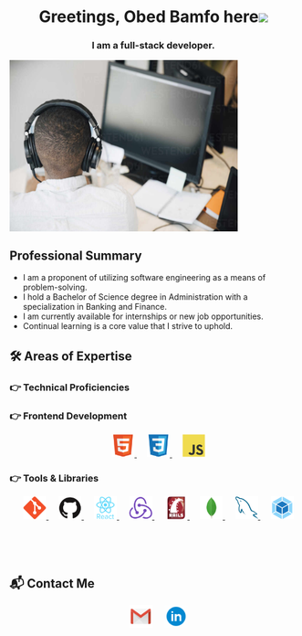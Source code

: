 <h1 align="center">Greetings, Obed Bamfo here<img width="30px" src="https://raw.githubusercontent.com/iampavangandhi/iampavangandhi/master/gifs/Hi.gif"></h1>
<h3 font-size="20" align="center">I am a full-stack developer.</h3>

<a target="_blank" align="center">
  <img align="center" top="500" height="300" width="400" alt="GIF" src="MASF13837.jpg">
</a>


## Professional Summary
- I am a proponent of utilizing software engineering as a means of problem-solving.
- I hold a Bachelor of Science degree in Administration with a specialization in Banking and Finance.
- I am currently available for internships or new job opportunities.
- Continual learning is a core value that I strive to uphold.

## 🛠️ Areas of Expertise

### 👉 Technical Proficiencies

### 👉 Frontend Development
<p align="center"> 
  &emsp; 
    <a href="https://www.w3schools.com/html/" rel="nofollow"> <img src="https://raw.githubusercontent.com/devicons/devicon/master/icons/html5/html5-original.svg" alt="html" title="html" width="40" height="40" style="max-width: 100%;"> </a>
  </a>   
    &emsp;
    <a href="https://www.w3schools.com/css/" rel="nofollow"> <img src="https://raw.githubusercontent.com/devicons/devicon/master/icons/css3/css3-original.svg" alt="CSS" title="CSS" width="40" height="40" style="max-width: 100%;"> </a>
  </a>   
    &emsp;
    <a href="https://developer.mozilla.org/en-US/docs/Web/JavaScript" rel="nofollow"> <img src="https://raw.githubusercontent.com/devicons/devicon/master/icons/javascript/javascript-original.svg" alt="javascript" title="javascript" width="40" height="40" style="max-width: 100%;"> </a>
  </a>   
</p>

 ### 👉  Tools & Libraries 
 
<p align="center">
  &emsp;
    <a href="https://git-scm.com/" rel="nofollow"> <img src="https://raw.githubusercontent.com/devicons/devicon/master/icons/git/git-original.svg" alt="git" title="Git" width="40" height="40" style="max-width: 100%;"> </a>
  &emsp;
    <a href="https://github.com/" rel="nofollow"> <img src="https://raw.githubusercontent.com/devicons/devicon/master/icons/github/github-original.svg" alt="github" title="github" width="40" height="40" style="max-width: 100%;"> </a>
  &emsp;
  <a href="https://reactjs.org/" rel="nofollow"> <img src="https://raw.githubusercontent.com/devicons/devicon/master/icons/react/react-original-wordmark.svg" alt="react" title="react" width="40" height="40" style="max-width: 100%;"> </a>
  &emsp;
  <a href="https://redux.js.org" rel="nofollow"> <img src="https://raw.githubusercontent.com/devicons/devicon/master/icons/redux/redux-original.svg" alt="redux" title="redux" width="40" height="40" style="max-width: 100%;"> </a>
  &emsp;
<a href="https://rubyonrails.org" rel="nofollow"> <img src="https://raw.githubusercontent.com/devicons/devicon/master/icons/rails/rails-original-wordmark.svg" alt="rails" title="rails" width="40" height="40" style="max-width: 100%;"> </a>
  &emsp;
  <a href="https://www.mongodb.com/" rel="nofollow"> <img src="https://raw.githubusercontent.com/devicons/devicon/master/icons/mongodb/mongodb-original.svg" alt="mongodb" title="mongodb" width="40" height="40" style="max-width: 100%;"> </a>
  &emsp;
  <a href="https://www.mysql.com/" rel="nofollow"> <img src="https://raw.githubusercontent.com/devicons/devicon/master/icons/mysql/mysql-original.svg" alt="mysql"  title="mysql" width="40" height="40" style="max-width: 100%;"> </a>
  &emsp;
  <a href="https://webpack.js.org" rel="nofollow"> <img src="https://raw.githubusercontent.com/devicons/devicon/d00d0969292a6569d45b06d3f350f463a0107b0d/icons/webpack/webpack-original.svg" alt="webpack" title="webpack" width="40" height="40" style="max-width: 100%;"> </a>
  &emsp;

</p>

<br>
<br>

## 📬 Contact Me
<p align="center">
  &emsp;
     <a href="mailto:obamfo@st.ug.edu.gh" rel="nofollow"> <img src="icons8-gmail-logo-48.png" alt="gmail" title="gmail" width="40" height="40" style="max-width: 100%;"></a>
  &emsp;
  	<a href="https://www.linkedin.com/in/obed-bamfo-4b152421b/"><img src="icons8-linkedin-circled.gif" width="40" height="40" alt="linkedin" title="linkedin" /></a>
</p>
